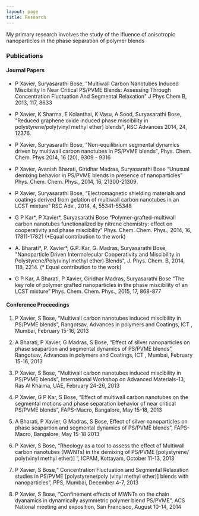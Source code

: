 ```yaml
---
layout: page
title: Research
---
```


My primary research involves the study of the ifluence of anisotropic nanoparticles in the phase separation of polymer blends

### Publications




#### Journal Papers
* P Xavier, Suryasarathi Bose, "Multiwall Carbon Nanotubes Induced Miscibility In Near Critical PS/PVME Blends: Assessing Through Concentration Fluctuation And Segmental Relaxation" J Phys Chem B, 2013, 117, 8633

* P Xavier, K Sharma, E Kolanthai, K Vasu, A Sood, Suryasarathi Bose, "Reduced graphene oxide induced phase miscibility in polystyrene/poly(vinyl methyl ether) blends", RSC Advances 2014, 24, 12376.

* P Xavier, Suryasarathi Bose, "Non-equilibrium segmental dynamics driven by multiwall carbon nanotubes in PS/PVME blends", Phys. Chem. Chem. Phys 2014, 16 (20), 9309 - 9316

* P Xavier, Avanish Bharati, Giridhar Madras, Suryasarathi Bose “Unusual demixing behavior in PS/PVME blends in presence of nanoparticles” Phys. Chem. Chem. Phys., 2014, 16, 21300-21309 

* P Xavier, Suryasarathi Bose, “Electromagnetic shielding materials and coatings derived from gelation of multiwall carbon nanotubes in an LCST mixture” RSC Adv., 2014, 4, 55341-55348

* G P Kar*, P Xavier*, Suryasarathi Bose  “Polymer-grafted-multiwall carbon nanotubes functionalized by nitrene chemistry: effect on cooperativity and  phase miscibility” Phys. Chem. Chem. Phys., 2014, 16, 17811-17821  (*Equal contribution to the work) 

* A. Bharati*, P. Xavier*, G.P. Kar, G. Madras, Suryasarathi Bose, "Nanoparticle Driven Intermolecular Cooperativity and Miscibility in Polystyrene/Poly(vinyl methyl ether) Blends", J. Phys. Chem. B, 2014, 118, 2214. (* Equal contribution to the work)

* G P Kar, A Bharati, P Xavier, Giridhar Madras, Suryasarathi Bose “The key role of polymer grafted nanoparticles in the phase miscibility of an LCST mixture” Phys. Chem. Chem. Phys., 2015, 17, 868-877



#### Conference Proceedings
1. P Xavier, S Bose, “Multiwall carbon nanotubes induced miscibility in PS/PVME blends”, Rangotsav, Advances in polymers and Coatings, ICT , Mumbai, February 15-16, 2013
2. A Bharati, P Xavier, G Madras, S Bose, “Effect of silver nanoparticles on phase seapartion and segmental dynamics of PS/PVME blends”, Rangotsav, Advances in polymers and Coatings, ICT , Mumbai, February 15-16, 2013

3. P Xavier, S Bose, “Multiwall carbon nanotubes induced miscibility in PS/PVME blends”, International Workshop on Advanced Materials-13, Ras Al Khaima, UAE, February 24-26, 2013
4. P Xavier, G P Kar, S Bose, “Effect of multiwall carbon nanotubes on the segmental motions and phase separation behavior of near critical PS/PVME blends”, FAPS-Macro, Bangalore,  May 15-18, 2013 
5. A Bharati, P Xavier, G Madras, S Bose, Effect of silver nanoparticles on phase seapartion and segmental dynamics of PS/PVME blends”, FAPS-Macro, Bangalore,  May 15-18 2013 

6. P Xavier, S Bose, “Rheology as a tool to assess the effect of Multiwall carbon nanotubes (MWNTs) in the demixing of PS/PVME [polystyrene/ poly(vinyl methyl ether)] ”, ICPAM, Kottayam, October 11-13, 2013

7. P Xavier, S Bose,“ Concentration Fluctuation and Segmental Relaxation studies in PS/PVME [polystyrene/poly (vinyl methyl ether)] blends with nanoparticles”, PPS, Mumbai, December 4-7, 2013

8. P Xavier, S Bose, “Confinement effects of MWNTs on the chain dyanamics in dynamically asymmetric polymer blend PS/PVME”, ACS National meeting and exposition, San Francisco, August 10-14, 2014 